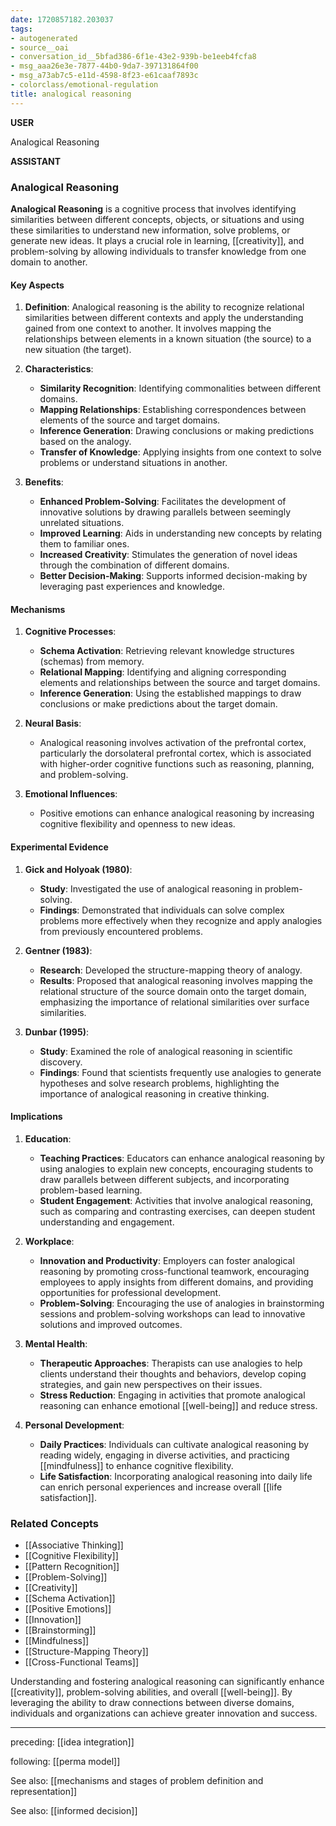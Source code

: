 ```yaml
---
date: 1720857182.203037
tags:
- autogenerated
- source__oai
- conversation_id__5bfad386-6f1e-43e2-939b-be1eeb4fcfa8
- msg_aaa26e3e-7877-44b0-9da7-397131864f00
- msg_a73ab7c5-e11d-4598-8f23-e61caaf7893c
- colorclass/emotional-regulation
title: analogical reasoning
---
```


**USER**

Analogical Reasoning


**ASSISTANT**

### Analogical Reasoning

**Analogical Reasoning** is a cognitive process that involves identifying similarities between different concepts, objects, or situations and using these similarities to understand new information, solve problems, or generate new ideas. It plays a crucial role in learning, [[creativity]], and problem-solving by allowing individuals to transfer knowledge from one domain to another.

#### Key Aspects

1. **Definition**:
   Analogical reasoning is the ability to recognize relational similarities between different contexts and apply the understanding gained from one context to another. It involves mapping the relationships between elements in a known situation (the source) to a new situation (the target).

2. **Characteristics**:
   - **Similarity Recognition**: Identifying commonalities between different domains.
   - **Mapping Relationships**: Establishing correspondences between elements of the source and target domains.
   - **Inference Generation**: Drawing conclusions or making predictions based on the analogy.
   - **Transfer of Knowledge**: Applying insights from one context to solve problems or understand situations in another.

3. **Benefits**:
   - **Enhanced Problem-Solving**: Facilitates the development of innovative solutions by drawing parallels between seemingly unrelated situations.
   - **Improved Learning**: Aids in understanding new concepts by relating them to familiar ones.
   - **Increased Creativity**: Stimulates the generation of novel ideas through the combination of different domains.
   - **Better Decision-Making**: Supports informed decision-making by leveraging past experiences and knowledge.

#### Mechanisms

1. **Cognitive Processes**:
   - **Schema Activation**: Retrieving relevant knowledge structures (schemas) from memory.
   - **Relational Mapping**: Identifying and aligning corresponding elements and relationships between the source and target domains.
   - **Inference Generation**: Using the established mappings to draw conclusions or make predictions about the target domain.

2. **Neural Basis**:
   - Analogical reasoning involves activation of the prefrontal cortex, particularly the dorsolateral prefrontal cortex, which is associated with higher-order cognitive functions such as reasoning, planning, and problem-solving.

3. **Emotional Influences**:
   - Positive emotions can enhance analogical reasoning by increasing cognitive flexibility and openness to new ideas.

#### Experimental Evidence

1. **Gick and Holyoak (1980)**:
   - **Study**: Investigated the use of analogical reasoning in problem-solving.
   - **Findings**: Demonstrated that individuals can solve complex problems more effectively when they recognize and apply analogies from previously encountered problems.

2. **Gentner (1983)**:
   - **Research**: Developed the structure-mapping theory of analogy.
   - **Results**: Proposed that analogical reasoning involves mapping the relational structure of the source domain onto the target domain, emphasizing the importance of relational similarities over surface similarities.

3. **Dunbar (1995)**:
   - **Study**: Examined the role of analogical reasoning in scientific discovery.
   - **Findings**: Found that scientists frequently use analogies to generate hypotheses and solve research problems, highlighting the importance of analogical reasoning in creative thinking.

#### Implications

1. **Education**:
   - **Teaching Practices**: Educators can enhance analogical reasoning by using analogies to explain new concepts, encouraging students to draw parallels between different subjects, and incorporating problem-based learning.
   - **Student Engagement**: Activities that involve analogical reasoning, such as comparing and contrasting exercises, can deepen student understanding and engagement.

2. **Workplace**:
   - **Innovation and Productivity**: Employers can foster analogical reasoning by promoting cross-functional teamwork, encouraging employees to apply insights from different domains, and providing opportunities for professional development.
   - **Problem-Solving**: Encouraging the use of analogies in brainstorming sessions and problem-solving workshops can lead to innovative solutions and improved outcomes.

3. **Mental Health**:
   - **Therapeutic Approaches**: Therapists can use analogies to help clients understand their thoughts and behaviors, develop coping strategies, and gain new perspectives on their issues.
   - **Stress Reduction**: Engaging in activities that promote analogical reasoning can enhance emotional [[well-being]] and reduce stress.

4. **Personal Development**:
   - **Daily Practices**: Individuals can cultivate analogical reasoning by reading widely, engaging in diverse activities, and practicing [[mindfulness]] to enhance cognitive flexibility.
   - **Life Satisfaction**: Incorporating analogical reasoning into daily life can enrich personal experiences and increase overall [[life satisfaction]].

### Related Concepts

- [[Associative Thinking]]
- [[Cognitive Flexibility]]
- [[Pattern Recognition]]
- [[Problem-Solving]]
- [[Creativity]]
- [[Schema Activation]]
- [[Positive Emotions]]
- [[Innovation]]
- [[Brainstorming]]
- [[Mindfulness]]
- [[Structure-Mapping Theory]]
- [[Cross-Functional Teams]]

Understanding and fostering analogical reasoning can significantly enhance [[creativity]], problem-solving abilities, and overall [[well-being]]. By leveraging the ability to draw connections between diverse domains, individuals and organizations can achieve greater innovation and success.


---

preceding: [[idea integration]]  


following: [[perma model]]

See also: [[mechanisms and stages of problem definition and representation]]


See also: [[informed decision]]